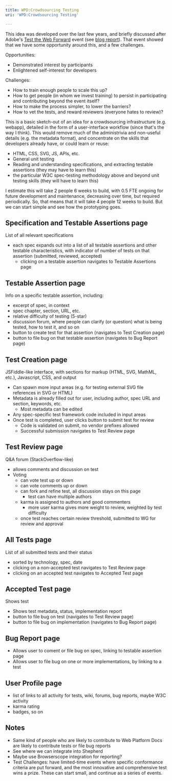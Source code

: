 ```yaml
---
title: WPD:Crowdsourcing Testing
uri: 'WPD:Crowdsourcing Testing'

---
```

This idea was developed over the last few years, and briefly discussed after Adobe's [Test the Web Forward](http://testthewebforward.org/) event (see [blog report](http://blogs.adobe.com/webplatform/2012/06/20/test-the-web-forward-weekend/)). That event showed that we have some opportunity around this, and a few challenges.

Opportunities:

-   Demonstrated interest by participants
-   Enlightened self-interest for developers

Challenges:

-   How to train enough people to scale this up?
-   How to get people (in whom we invest training) to persist in participating and contributing beyond the event itself?
-   How to make the process simpler, to lower the barriers?
-   How to vet the tests, and reward reviewers (everyone hates to review)?

This is a basic sketch-out of an idea for a crowdsourcing infrastructure (e.g. webapp), detailed in the form of a user-interface workflow (since that's the way I think). This would remove much of the administrivia and non-useful details (e.g. the metadata format), and concentrate on the skills that developers already have, or could learn or reuse:

-   HTML, CSS, SVG, JS, APIs, etc.
-   General unit testing
-   Reading and understanding specifications, and extracting testable assertions (they may have to learn this)
-   the particular W3C spec-testing methodology above and beyond unit testing skills (they will have to learn this)

I estimate this will take 2 people 6 weeks to build, with 0.5 FTE ongoing for future development and maintenance, decreasing over time, but required periodically. So, that means that it will take 4 people 12 weeks to build. But we can start simple and see how the prototyping goes.

## <span>Specification and Testable Assertions page</span>

List of all relevant specifications

-   each spec expands out into a list of all testable assertions and other testable characteristics, with indicator of number of tests on that assertion (submitted, reviewed, accepted)
    -   clicking on a testable assertion navigates to Testable Assertions page

## <span>Testable Assertion page</span>

Info on a specific testable assertion, including:

-   excerpt of spec, in context
-   spec chapter, section, URL, etc.
-   relative difficulty of testing (5-star)
-   discussion forum, where people can clarify (or question) what is being tested, how to test it, and so on
-   button to create test for that assertion (navigates to Test Creation page)
-   button to file bug on that testable assertion (navigates to Bug Report page)

## <span>Test Creation page</span>

JSFiddle-like interface, with sections for markup (HTML, SVG, MathML, etc.), Javascript, CSS, and output

-   Can spawn more input areas (e.g. for testing external SVG file references in SVG or HTML)
-   Metadata is already filled out for user, including author, spec URL and section, keywords, etc.
    -   Most metadata can be edited
-   Any spec-specific test framework code included in input areas
-   Once test is completed, user clicks button to submit test for review
    -   Code is validated on submit, no vendor prefixes allowed
    -   Successful submission navigates to Test Review page

## <span>Test Review page</span>

Q&A forum (StackOverflow-like)

-   allows comments and discussion on test
-   Voting
    -   can vote test up or down
    -   can vote comments up or down
    -   can fork and refine test, all discussion stays on this page
        -   test can have multiple authors
    -   karma is assigned to authors and good commenters
        -   more user karma gives more weight to review, weighted by test difficulty
    -   once test reaches certain review threshold, submitted to WG for review and approval

## <span>All Tests page</span>

List of all submitted tests and their status

-   sorted by technology, spec, date
-   clicking on a non-accepted test navigates to Test Review page
-   clicking on an accepted test navigates to Accepted Test page

## <span>Accepted Test page</span>

Shows test

-   Shows test metadata, status, implementation report
-   button to file bug on test (navigates to Test Review page)
-   button to file bug on implementation (navigates to Bug Report page)

## <span>Bug Report page</span>

-   Allows user to coment or file bug on spec, linking to testable assertion page
-   Allows user to file bug on one or more implementations, by linking to a test

## <span>User Profile page</span>

-   list of links to all activity for tests, wiki, forums, bug reports, maybe W3C activity
-   karma rating
-   badges, so on

## <span>Notes</span>

-   Same kind of people who are likely to contribute to Web Platform Docs are likely to contribute tests or file bug reports
-   See where we can integrate into Shepherd
-   Maybe use Browserscope integration for reporting?
-   Test Challenges: have limited-time events where specific conformance criteria are put forward, and the most innovative and comprehensive test wins a prize. These can start small, and continue as a series of events.
